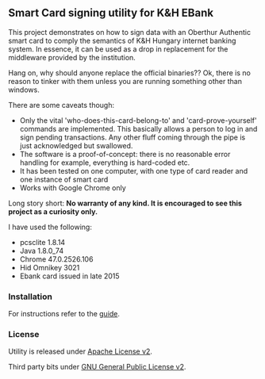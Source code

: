 ## Smart Card signing utility for K&H EBank

This project demonstrates on how to sign data with an Oberthur Authentic smart card to comply the semantics of K&H Hungary internet banking system. In essence, it can be used as a drop in replacement for the middleware provided by the institution.

Hang on, why should anyone replace the official binaries?? Ok, there is no reason to tinker with them unless you are running something other than windows.

There are some caveats though:
- Only the vital 'who-does-this-card-belong-to' and 'card-prove-yourself' commands are implemented. This basically allows a person to log in and sign pending transactions. Any other fluff coming through the pipe is just acknowledged but swallowed.
- The software is a proof-of-concept: there is no reasonable error handling for example, everything is hard-coded etc.
- It has been tested on one computer, with one type of card reader and one instance of smart card
- Works with Google Chrome only

Long story short: **No warranty of any kind. It is encouraged to see this project as a curiosity only.**

I have used the following:
- pcsclite    1.8.14
- Java        1.8.0_74
- Chrome      47.0.2526.106
- Hid Omnikey 3021
- Ebank card issued in late 2015

### Installation
For instructions refer to the [guide](INSTALL.md).

### License

Utility is released under [Apache License v2](http://www.apache.org/licenses/LICENSE-2.0.html).

Third party bits under [GNU General Public License v2](http://www.gnu.org/licenses/old-licenses/gpl-2.0.en.html).
